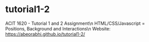 # tutorial1-2
ACIT 1620 - Tutorial 1 and 2 Assignment\n
  HTML/CSS/Javascript = Positions, Background and Interactions\n
  Website: https://abeorabhi.github.io/tutorial1-2/
